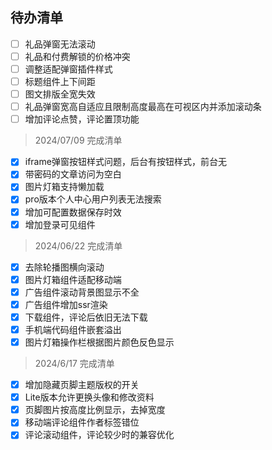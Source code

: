 ## 待办清单


- [ ] 礼品弹窗无法滚动
- [ ] 礼品和付费解锁的价格冲突
- [ ] 调整适配弹窗插件样式
- [ ] 标题组件上下间距
- [ ] 图文排版全宽失效
- [ ] 礼品弹窗宽高自适应且限制高度最高在可视区内并添加滚动条
- [ ] 增加评论点赞，评论置顶功能

> 2024/07/09 完成清单

- [x] iframe弹窗按钮样式问题，后台有按钮样式，前台无
- [x] 带密码的文章访问为空白
- [x] 图片灯箱支持懒加载
- [x] pro版本个人中心用户列表无法搜索
- [x] 增加可配置数据保存时效
- [x] 增加登录可见组件

> 2024/06/22 完成清单

- [x] 去除轮播图横向滚动
- [x] 图片灯箱组件适配移动端
- [x] 广告组件滚动背景图显示不全
- [x] 广告组件增加ssr渲染
- [x] 下载组件，评论后依旧无法下载
- [x] 手机端代码组件嵌套溢出
- [x] 图片灯箱操作栏根据图片颜色反色显示

> 2024/6/17 完成清单
  
- [x] 增加隐藏页脚主题版权的开关
- [x] Lite版本允许更换头像和修改资料
- [x] 页脚图片按高度比例显示，去掉宽度
- [x] 移动端评论组件作者标签错位
- [x] 评论滚动组件，评论较少时的兼容优化

